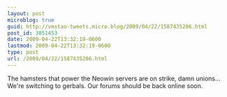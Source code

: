 ```yaml
---
layout: post
microblog: true
guid: http://vmstan-tweets.micro.blog/2009/04/22/1587435206.html
post_id: 3051453
date: 2009-04-22T13:32:19-0600
lastmod: 2009-04-22T13:32:19-0600
type: post
url: /2009/04/22/1587435206.html
---
```

The hamsters that power the Neowin servers are on strike, damn unions... We're switching to gerbals. Our forums should be back online soon.
